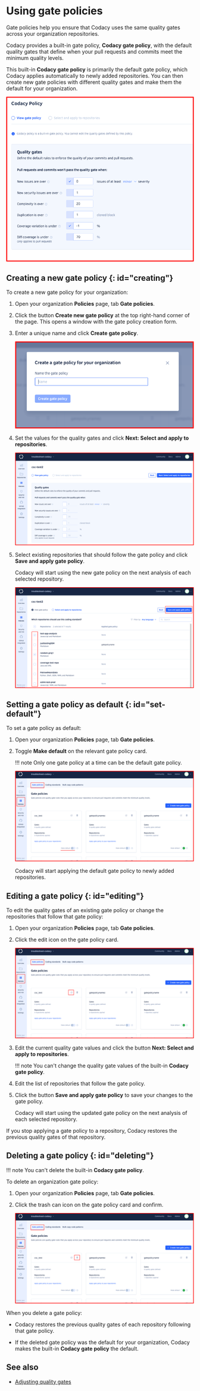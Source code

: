 # Using gate policies

Gate policies help you ensure that Codacy uses the same quality gates across your organization repositories.

Codacy provides a built-in gate policy, **Codacy gate policy**, with the default quality gates that define when your pull requests and commits meet the minimum quality levels.

This built-in **Codacy gate policy** is primarily the default gate policy, which Codacy applies automatically to newly added repositories. You can then create new gate policies with different quality gates and make them the default for your organization.

![Codacy built-in gate policy](images/gate-policy-codacy-default.png)

## Creating a new gate policy {: id="creating"}

To create a new gate policy for your organization:

1.  Open your organization **Policies** page, tab **Gate policies**.

1.  Click the button **Create new gate policy** at the top right-hand corner of the page. This opens a window with the gate policy creation form.

1.  Enter a unique name and click **Create gate policy**.

    ![Creating a new gate policy](images/gate-policy-create.png)

1.  Set the values for the quality gates and click **Next: Select and apply to repositories**.

    ![Selecting the quality gate values for the gate policy](images/gate-policy-select-values.png)

1.  Select existing repositories that should follow the gate policy and click **Save and apply gate policy**.

    Codacy will start using the new gate policy on the next analysis of each selected repository.

    ![Applying the gate policy to repositories](images/gate-policy-apply.png)

## Setting a gate policy as default {: id="set-default"}

To set a gate policy as default:

1.  Open your organization **Policies** page, tab **Gate policies**.

1.  Toggle **Make default** on the relevant gate policy card.

    !!! note
        Only one gate policy at a time can be the default gate policy.

    ![Setting a gate policy as the default](images/gate-policy-set-default.png)

    Codacy will start applying the default gate policy to newly added repositories.

## Editing a gate policy {: id="editing"}

To edit the quality gates of an existing gate policy or change the repositories that follow that gate policy:

1.  Open your organization **Policies** page, tab **Gate policies**.

1.  Click the edit icon on the gate policy card.

    ![Editing an existing gate policy](images/gate-policy-edit.png)

1.  Edit the current quality gate values and click the button **Next: Select and apply to repositories**.

    !!! note
        You can't change the quality gate values of the built-in **Codacy gate policy**.

1.  Edit the list of repositories that follow the gate policy.

1.  Click the button **Save and apply gate policy** to save your changes to the gate policy.

    Codacy will start using the updated gate policy on the next analysis of each selected repository.

If you stop applying a gate policy to a repository, Codacy restores the previous quality gates of that repository.

## Deleting a gate policy {: id="deleting"}

!!! note
    You can't delete the built-in **Codacy gate policy**.

To delete an organization gate policy:

1.  Open your organization **Policies** page, tab **Gate policies**.

1.  Click the trash can icon on the gate policy card and confirm.

    ![Deleting a gate policy](images/gate-policy-delete.png)

When you delete a gate policy:

-   Codacy restores the previous quality gates of each repository following that gate policy.

-   If the deleted gate policy was the default for your organization, Codacy makes the built-in **Codacy gate policy** the default.

## See also

-   [Adjusting quality gates](../repositories-configure/adjusting-quality-gates.md)
